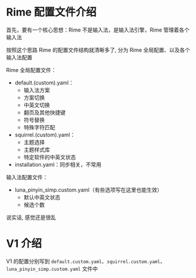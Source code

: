# Rime 配置文件介绍

首先，要有一个核心思想：Rime 不是输入法，是输入法引擎，Rime 管理着各个输入法

按照这个思路 Rime 的配置文件结构就清晰多了, 分为 Rime 全局配置、以及各个输入法配置

Rime 全局配置文件：
- default.(custom).yaml：
	- 输入法方案
	- 方案切换
	- 中英文切换
	- 翻页及其他快捷键
	- 符号替换
	- 特殊字符匹配
- squirrel.(custom).yaml：
	- 主题选择
	- 主题样式库
	- 特定软件的中英文状态
- installation.yaml：同步相关，不常用

输入法配置文件：
- luna_pinyin_simp.custom.yaml（有些选项写在这里也能生效）
	- 默认中英文状态
	- 候选个数

说实话, 感觉还是很乱

# V1 介绍

V1 的配置分别写到 `default.custom.yaml`、`squirrel.custom.yaml`、`luna_pinyin_simp.custom.yaml` 文件中


# 


